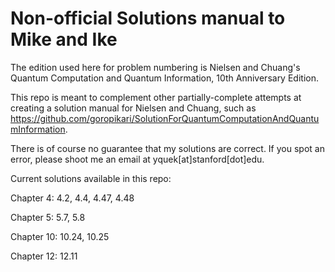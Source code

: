 # Non-official Solutions manual to Mike and Ike 

The edition used here for problem numbering is Nielsen and Chuang's Quantum Computation and Quantum Information, 10th Anniversary Edition. 

This repo is meant to complement other partially-complete attempts at creating a solution manual for Nielsen and Chuang, such as https://github.com/goropikari/SolutionForQuantumComputationAndQuantumInformation.

There is of course no guarantee that my solutions are correct. If you spot an error, please shoot me an email at yquek[at]stanford[dot]edu.

Current solutions available in this repo:

Chapter 4: 4.2, 4.4, 4.47, 4.48

Chapter 5: 5.7, 5.8

Chapter 10: 10.24, 10.25

Chapter 12: 12.11
